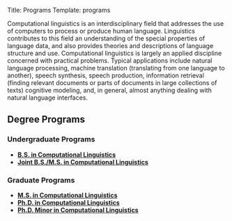 Title: Programs
Template: programs

Computational linguistics is an interdisciplinary field that addresses the use of computers to process or produce human language. Linguistics contributes to this field an understanding of the special properties of language data, and also provides theories and descriptions of language structure and use. Computational linguistics is largely an applied discipline concerned with practical problems. Typical applications include natural language processing, machine translation (translating from one language to another), speech synthesis, speech production, information retrieval (finding relevant documents or parts of documents in large collections of texts) cognitive modeling, and, in general, almost anything dealing with natural language interfaces.

## Degree Programs

### Undergraduate Programs

* **[B.S. in Computational Linguistics](programs/bs.html)**  
* **[Joint B.S./M.S. in Computational Linguistics](programs/bs_ms.html)**  

### Graduate Programs

<!-- * **[M.A. in Computational Linguistics](programs/ma.html)** -->
* **[M.S. in Computational Linguistics](programs/ms.html)**  
* **[Ph.D. in Computational Linguistics](programs/phd.html)**  
* **[Ph.D. Minor in Computational Linguistics](programs/phd_minor.html)**  